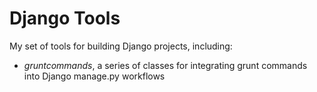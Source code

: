 # Django Tools

My set of tools for building Django projects, including:

- *gruntcommands*, a series of classes for integrating grunt commands into Django manage.py workflows